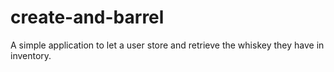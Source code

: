 # create-and-barrel
A simple application to let a user store and retrieve the whiskey they have in inventory.
